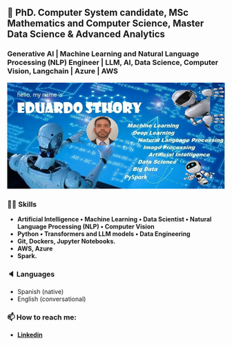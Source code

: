 <!--
**sthory/sthory** is a ✨ _special_ ✨ repository because its `README.md` (this file) appears on your GitHub profile.-->

## 🧔 PhD. Computer System candidate, MSc Mathematics and Computer Science, Master Data Science & Advanced Analytics
### Generative AI | Machine Learning and Natural Language Processing (NLP) Engineer | LLM, AI, Data Science, Computer Vision, Langchain | Azure | AWS

![image](https://github.com/sthory/images/blob/main/Linkedin5.jpg)

### 👨‍💻 Skills

- **Artificial Intelligence • Machine Learning • Data Scientist • Natural Language Processing (NLP) • Computer Vision**
- **Python • Transformers and LLM models • Data Engineering**
- **Git, Dockers, Jupyter Notebooks.**
- **AWS, Azure**
- **Spark.**

### 🔈 Languages

- Spanish (native)
- English (conversational)

### 📫 How to reach me:

- **[Linkedin](https://www.linkedin.com/in/eduardosthory/)**
